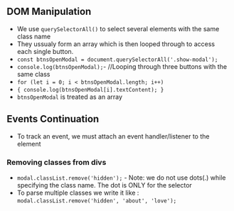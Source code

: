 ## DOM Manipulation

- We use `querySelectorAll()` to select several elements with the same class name
- They ussualy form an array which is then looped through to access each single button.
- `const btnsOpenModal = document.querySelectorAll('.show-modal');`
- `console.log(btnsOpenModal);`- //Looping through three buttons with the same class
- `for (let i = 0; i < btnsOpenModal.length; i++)`
- `{ console.log(btnsOpenModal[i].textContent); }`
- `btnsOpenModal` is treated as an array

## Events Continuation

- To track an event, we must attach an event handler/listener to the element

### Removing classes from divs

- `modal.classList.remove('hidden');` - Note: we do not use dots(.) while specifying the class name. The dot is ONLY for the selector
- To parse multiple classes we write it like : `modal.classList.remove('hidden', 'about', 'love');`
